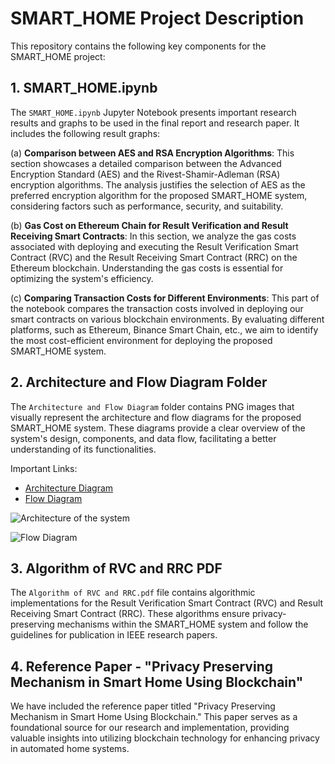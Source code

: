 # SMART_HOME Project Description

This repository contains the following key components for the SMART_HOME project:

## 1. SMART_HOME.ipynb

The `SMART_HOME.ipynb` Jupyter Notebook presents important research results and graphs to be used in the final report and research paper. It includes the following result graphs:

(a) **Comparison between AES and RSA Encryption Algorithms**:
    This section showcases a detailed comparison between the Advanced Encryption Standard (AES) and the Rivest-Shamir-Adleman (RSA) encryption algorithms. The analysis justifies the selection of AES as the preferred encryption algorithm for the proposed SMART_HOME system, considering factors such as performance, security, and suitability.

(b) **Gas Cost on Ethereum Chain for Result Verification and Result Receiving Smart Contracts**:
    In this section, we analyze the gas costs associated with deploying and executing the Result Verification Smart Contract (RVC) and the Result Receiving Smart Contract (RRC) on the Ethereum blockchain. Understanding the gas costs is essential for optimizing the system's efficiency.

(c) **Comparing Transaction Costs for Different Environments**:
    This part of the notebook compares the transaction costs involved in deploying our smart contracts on various blockchain environments. By evaluating different platforms, such as Ethereum, Binance Smart Chain, etc., we aim to identify the most cost-efficient environment for deploying the proposed SMART_HOME system.

## 2. Architecture and Flow Diagram Folder

The `Architecture and Flow Diagram` folder contains PNG images that visually represent the architecture and flow diagrams for the proposed SMART_HOME system. These diagrams provide a clear overview of the system's design, components, and data flow, facilitating a better understanding of its functionalities.

Important Links:
- [Architecture Diagram]([link_to_architecture_diagram](https://drive.google.com/file/d/1T_2-ppEIqgxwpW1X1U9QKwAPTFa_nzOG/view?usp=sharing))
- [Flow Diagram]([link_to_flow_diagram](https://drive.google.com/file/d/1Ad8DxZKmmTJToEhhsIVlwRlYLSpXdx_Z/view?usp=sharing))

![Architecture of the system](https://github.com/sourabh59-coder/BTP-Smart-Home-/assets/77907942/abe5979c-6c3c-4a53-ad76-8ace8b32b80c)

![Flow Diagram](https://github.com/sourabh59-coder/BTP-Smart-Home-/assets/77907942/601f75d0-f692-4ba3-b891-de572ac48731)


## 3. Algorithm of RVC and RRC PDF

The `Algorithm of RVC and RRC.pdf` file contains algorithmic implementations for the Result Verification Smart Contract (RVC) and Result Receiving Smart Contract (RRC). These algorithms ensure privacy-preserving mechanisms within the SMART_HOME system and follow the guidelines for publication in IEEE research papers.

## 4. Reference Paper - "Privacy Preserving Mechanism in Smart Home Using Blockchain"

We have included the reference paper titled "Privacy Preserving Mechanism in Smart Home Using Blockchain." This paper serves as a foundational source for our research and implementation, providing valuable insights into utilizing blockchain technology for enhancing privacy in automated home systems.
